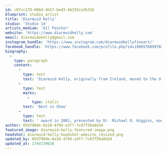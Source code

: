 ```yaml
---
id: c07cc270-086d-4b57-bed3-46335ca3b31b
blueprint: studio_artist
title: 'Diarmuid Kelly'
studio: 'Studio 14'
artists_medium: 'Oil Painter'
website: 'https://www.diarmuidkelly.com'
email: diarmuidwkelly@gmail.com
instagram_handle: 'https://www.instagram.com/diarmuidkellyfineart/'
facebook_handle: 'https://www.facebook.com/profile.php?id=100057689978335#'
biography:
  -
    type: paragraph
    content:
      -
        type: text
        text: 'Diarmuid Kelly, originally from Ireland, moved to the U.S. in 2007 after earning national recognition for his bovine and equine paintings through the Irish Shows Association. His '
      -
        type: text
        marks:
          -
            type: italic
        text: 'Best in Show'
      -
        type: text
        text: ' award in 2001, presented by Dr. Michael D. Higgins, marked his transition to a professional art career. Holding an Honors Diploma in Industrial Design, he shifted from CAD-driven design to a more painterly approach. Kelly quickly became active in South Carolina’s art scene, debuting with a successful solo show at the Spartanburg Art Museum. Now a sought-after instructor and juror, his work, inspired by Irish heritage, craftsmanship, and historic Southern cities, blends contemporary realism with classical influences from Vermeer, Caravaggio, and Norman Rockwell.'
author: 05d798de-8a18-4794-a3f7-7c07f56a8da9
featured_image: diarmuid-kelly-featured-image.png
headshot: diarmuid-kelly-headshot-website_resized.png
updated_by: 05d798de-8a18-4794-a3f7-7c07f56a8da9
updated_at: 1744739638
---
```


